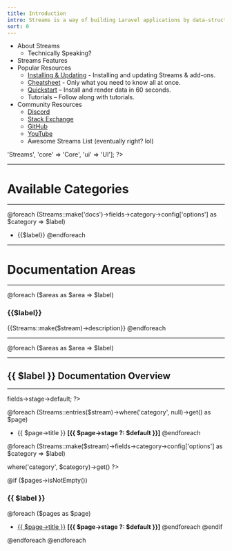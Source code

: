 ```yaml
---
title: Introduction
intro: Streams is a way of building Laravel applications by data-structure.
sort: 0
---
```


- About Streams
    - Technically Speaking?
- Streams Features
- Popular Resources
    - [Installing & Updating](installation) - Installing and updating Streams & add-ons.
    - [Cheatsheet](cheatsheet) - Only what you need to know all at once.
    - [Quickstart](quickstart) – Install and render data in 60 seconds.
    - Tutorials – Follow along with tutorials.
- Community Resources
    - [Discord](https://discord.gg/vhz8NZC)
    - [Stack Exchange](https://stackoverflow.com/search?q=laravel+streams)
    - [GitHub](https://github.com/anomalylabs)
    - [YouTube](https://www.youtube.com/user/AIWebSystems)
    - Awesome Streams List (eventually right? lol)


<!-- ---------------------------------------------------------------------- -->
<!-- ----------------------------- Streams -------------------------------- -->
<!-- ---------------------------------------------------------------------- -->

<?php $areas = ['docs' => 'Streams', 'core' => 'Core', 'ui' => 'UI']; ?>

---
# Available Categories
---
@foreach (Streams::make('docs')->fields->category->config['options'] as $category => $label)
- {{$label}}
@endforeach

---
# Documentation Areas
---
@foreach ($areas as $area => $label)

<?php $parts = array_unique(['docs', $area]) ?>
<?php $path = implode('/', $parts) ?>
<?php $stream = implode('_', $parts) ?>

### {{$label}}
{{Streams::make($stream)->description}}
@endforeach

---

@foreach ($areas as $area => $label)

<?php $parts = array_unique(['docs', $area]) ?>
<?php $path = implode('/', $parts) ?>
<?php $stream = implode('_', $parts) ?>

---
## {{ $label }} Documentation Overview
---
<?php $default = Streams::make($stream)->fields->stage->default; ?>

@foreach (Streams::entries($stream)->where('category', null)->get() as $page)
- {{ $page->title }} <strong>[{{ $page->stage ?: $default }}]</strong>
@endforeach

@foreach (Streams::make($stream)->fields->category->config['options'] as $category => $label)

<?php $pages = Streams::entries($stream)->where('category', $category)->get() ?>

@if ($pages->isNotEmpty())
### {{ $label }}
@foreach ($pages as $page)
- <a href="/{{$path}}/{{$page->id}}">{{ $page->title }}</a> <strong>[{{ $page->stage ?: $default }}]</strong>
@endforeach
@endif

@endforeach
@endforeach

